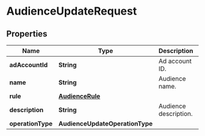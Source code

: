 

# AudienceUpdateRequest


## Properties

Name | Type | Description | Notes
------------ | ------------- | ------------- | -------------
**adAccountId** | **String** | Ad account ID. |  [optional]
**name** | **String** | Audience name. |  [optional]
**rule** | [**AudienceRule**](AudienceRule.md) |  |  [optional]
**description** | **String** | Audience description. |  [optional]
**operationType** | **AudienceUpdateOperationType** |  |  [optional]



